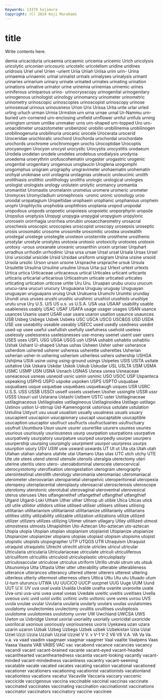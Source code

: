 ```yaml
---
Keywords: 13379 kojimura
Copyright: (C) 2024 Koji Murakami
---
```


# title

Write contents here.



demia uricaciduria uricaemia uricaemic uricemia uricemic Urich uricolysis uricolytic
uriconian uricosuric uricotelic uricotelism uridine uridines uridrosis Uriel uriel Urien
-urient Uriia Uriiah Uriisa urim urin- Urina urinaemia urinaemic urinal
urinalist urinals urinalyses urinalysis urinant urinaries urinarium urinary urinate urinated
urinates urinating urination urinations urinative urinator urine urinemia urinemias urinemic
urines uriniferous uriniparous urino- urinocryoscopy urinogenital urinogenitary urinogenous urinologist urinology
urinomancy urinometer urinometric urinometry urinoscopic urinoscopies urinoscopist urinoscopy urinose urinosexual
urinous urinousness Urion Uris Urissa Urita urite urlar urled urling
urluch urman Urmia Urmston urn urna urnae urnal Ur-Nammu urn-buried
urn-cornered urn-enclosing urnfield urnflower urnful urnfuls urning urningism urnism urnlike
urnmaker urns urn-shaped urn-topped Uro uro- uroacidimeter uroazotometer urobenzoic urobilin
urobilinemia urobilinogen urobilinogenuria urobilinuria urocanic urocele Urocerata urocerid Uroceridae urochloralic
urochord Urochorda urochordal urochordate urochords urochrome urochromogen urochs Urocoptidae Urocoptis
urocyanogen Urocyon urocyst urocystic Urocystis urocystitis urodaeum Urodela urodelan urodele
urodeles urodelous urodialysis urodynia uroedema uroerythrin urofuscohematin urogaster urogastric urogenic
urogenital urogenitary urogenous uroglaucin Uroglena urogomphi urogomphus urogram urography urogravimeter
urohaematin urohematin urohyal urokinase urol urolagnia urolagnias uroleucic uroleucinic urolith
urolithiasis urolithic urolithology uroliths urologic urological urologies urologist urologists urology
urolutein urolytic uromancy uromantia uromantist Uromastix uromelanin uromelus uromere uromeric
urometer Uromyces Uromycladium uronephrosis -uronic uronic uronology uroo uroodal uropatagium
Uropeltidae urophaein urophanic urophanous urophein urophi Urophlyctis urophobia urophthisis uroplania
uropod uropodal uropodous uropods uropoetic uropoiesis uropoietic uroporphyrin uropsile Uropsilus
uroptysis Uropygi uropygia uropygial uropygium uropyloric urorosein urorrhagia urorrhea urorubin
urosaccharometry urosacral uroschesis uroscopic uroscopies uroscopist uroscopy urosepsis uroseptic urosis
urosomatic urosome urosomite urosomitic urostea urostealith urostegal urostege urostegite urosteon
urosternite urosthene urosthenic urostylar urostyle urostyles urotoxia urotoxic urotoxicity urotoxies
urotoxin urotoxy -urous uroxanate uroxanic uroxanthin uroxin urpriser Urquhart urradhus
urrhodin urrhodinic Ursa ursa ursae Ursal ursal Ursala Ursas Ursel
Ursi ursicidal ursicide Ursid Ursidae ursiform ursigram Ursina ursine ursoid
Ursola ursolic Urson urson ursone Ursprache ursprache ursuk Ursula Ursulette
Ursulina Ursuline ursuline Ursus Urta-juz Urtext urtext urtexts Urtica urtica
Urticaceae urticaceous urtical Urticales urticant urticants urticaria urticarial urticarious Urticastrum
urticate urticated urticates urticating urtication urticose urtite Uru Uru. Uruapan
urubu urucu urucum urucu-rana urucuri urucury Uruguaiana Uruguay uruguay Uruguayan
uruguayan uruguayans uruisg Uruk Urukuena Urumchi Urumtsi urunday Urundi urus
uruses urushi urushic urushinic urushiol urushiols urushiye urutu urva Ury
U.S. U/S US u.s. us U.S.A. USA usa USAAF usability
usable usableness usably USAC USAF USAFA usage usager usages USAN
usance usances Usanis usant USAR usar usara usaron usation usaunce
usaunces USB Usbeg Usbegs Usbek Usbeks USC USCA USCG USC&GS
USD USDA USE use useability useable useably USECC used usedly
usedness usednt used-up usee useful usefullish usefully usefulness usehold useless
uselessly uselessness uselessnesses use-money usenet usent user users USES uses
USFL USG USGA USGS ush USHA ushabti ushabtis ushabtiu Ushak
Ushant U-shaped Ushas ushas Usheen Usher usher usherance usherdom ushered
usherer usheress usherette usherettes Usherian usherian usher-in ushering usherism usherless
ushers ushership USHGA Ushijima USIA usine using using-ground usings Usipetes
USIS USITA usitate usitative Usk Uskara Uskdar Uskok Uskub Uskudar
USL USLTA USM USMA USMC USMP USN USNA Usnach USNAS
Usnea usnea Usneaceae usneaceous usneas usneoid usnic usnin usninic USO
USOC USP Uspanteca uspeaking USPHS USPO uspoke uspoken USPS USPTO
usquabae usquabaes usque usquebae usquebaes usquebaugh usques USR USRC U.S.S.
USS USSB USSCt usself ussels usselven Ussher ussingite USSR ussr
USSS Ussuri ust Ustarana Ustashi Ustbem USTC uster Ustilaginaceae ustilaginaceous
Ustilaginales ustilagineous Ustilaginoidea Ustilago ustilago Ustinov ustion U-stirrup Ust-Kamenogorsk ustorious
ustulate ustulation Ustulina Ustyurt usu usual usualism usually usualness usuals
usuary usucapient usucapion usucapionary usucapt usucaptable usucaptible usucaption usucaptor usufruct
usufructs usufructuaries usufructuary usufruit Usumbura Usun usure usurer usurerlike usurers
usuress usuries usurious usuriously usuriousness usurp usurpation usurpations usurpative usurpatively
usurpatory usurpature usurped usurpedly usurper usurpers usurpership usurping usurpingly usurpment
usurpor usurpress usurps usurption usury USV USW usw usward uswards
UT Ut ut Uta uta Utah utah Utahan utahan utahans
utahite utai Utamaro Utas utas UTC utch utchy UTE Ute
ute utees utend utensil utensile utensils uteralgia uterectomy uteri uterine
uteritis utero utero- uteroabdominal uterocele uterocervical uterocystotomy uterofixation uterogestation uterogram
uterography uterointestinal uterolith uterology uteromania uteromaniac uteromaniacal uterometer uteroovarian uteroparietal
uteropelvic uteroperitoneal uteropexia uteropexy uteroplacental uteroplasty uterosacral uterosclerosis uteroscope uterotomy
uterotonic uterotubal uterovaginal uteroventral uterovesical uterus uteruses Utes utfangenethef utfangethef
utfangthef utfangthief Utgard Utgard-Loki Utham Uther uther Uthrop uti utible
Utica Uticas utick util utile utilidor utilidors utilise utilised utiliser
utilisers utilises utilising utilitarian utilitarianism utilitarianist utilitarianize utilitarianly utilitarians utilities
utility utilizability utilizable utilization utilizations utilize utilized utilizer utilizers utilizes
utilizing Utimer utinam utlagary Utley utlilized utmost utmostness utmosts Utnapishtim
Uto-Aztecan Uto-aztecan uto-aztecan Utopia utopia Utopian utopian utopianism utopianist Utopianize
utopianize Utopianizer utopianizer utopians utopias utopiast utopism utopisms utopist utopistic
utopists utopographer UTP UTQGS UTR Utraquism Utraquist utraquist utraquistic Utrecht
utrecht utricle utricles utricul utricular Utricularia utricularia Utriculariaceae utriculate utriculi
utriculiferous utriculiform utriculitis utriculoid utriculoplastic utriculoplasty utriculosaccular utriculose utriculus utriform
Utrillo utrubi utrum uts utsuk Utsunomiya Utta Uttasta Utter utter
utterability utterable utterableness utterance utterances utterancy uttered utterer utterers utterest
uttering utterless utterly uttermost utterness utters Uttica Uttu Utu utu
Utuado utum U-turn uturuncu UTWA UU UUCICO UUCP uucpnet UUG
Uuge UUM Uund UUT U.V. UV uva uval uvala Uvalda
Uvalde uvalha uvanite uvarovite uvate Uva-ursi uva-ursi uvea uveal uveas
Uvedale uveitic uveitis uveitises Uvella uveous uvic uvid uviol uvitic
uvitinic uvito uvitonic uvre uvres uvrou UVS uvula uvulae uvular
Uvularia uvularia uvularly uvulars uvulas uvulatomies uvulatomy uvulectomies uvulectomy uvulitis
uvulitises uvuloptosis uvulotome uvulotomies uvulotomy uvver UW Uwchland UWCSA UWS
Uwton ux Uxbridge Uxmal uxorial uxoriality uxorially uxoricidal uxoricide uxorilocal
uxorious uxoriously uxoriousness uxoris Uyekawa uzan uzara uzarin uzaron Uzbak
Uzbeg Uzbegs Uzbek uzbek Uzbekistan Uzia Uzial Uziel Uzzi Uzzia
Uzziah Uzzial Uzziel V V. v V-1 V-2 V6 V8
V.A. VA Va Va. v.a. va vaad vaadim vaagmaer vaagmar
vaagmer Vaal vaalite Vaalpens Vaas Vaasa Vaasta VAB VABIS VAC
vac vacabond vacance vacancies vacancy vacandi vacant vacant-brained vacante vacant-eyed
vacant-headed vacanthearted vacantheartedness vacantia vacant-looking vacantly vacant-minded vacant-mindedness vacantness vacantry
vacant-seeming vacatable vacate vacated vacates vacating vacation vacational vacationed vacationer
vacationers vacationing vacationist vacationists vacationland vacationless vacations vacatur Vacaville Vaccaria
vaccary vaccenic vaccicide vaccigenous vaccina vaccinable vaccinal vaccinas vaccinate vaccinated
vaccinates vaccinating vaccination vaccinationist vaccinations vaccinator vaccinators vaccinatory vaccine vaccinee
